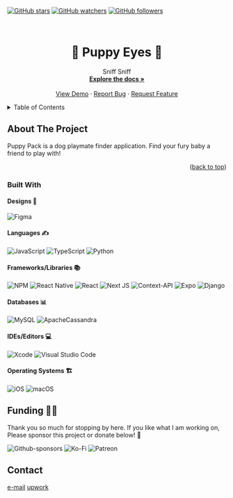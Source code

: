 [![GitHub stars](https://img.shields.io/github/stars/TheNirmata/Puppy-Eyes.svg?style=social&label=Star&maxAge=2592000)](https://GitHub.com/TheNirmata/Puppy-Eyes/stargazers/)
[![GitHub watchers](https://img.shields.io/github/watchers/TheNirmata/Puppy-Eyes.svg?style=social&label=Watch&maxAge=2592000)](https://GitHub.com/TheNirmata/Puppy-Eyes/watchers/)
[![GitHub followers](https://img.shields.io/github/followers/TheNirmata.svg?style=social&label=Follow&maxAge=2592000)](https://github.com/TheNirmata?tab=followers)
<!-- PROJECT LOGO -->
<br />

  <h1 align="center">🩷 Puppy Eyes 🩷</h1>
  <p align="center">
   Sniff Sniff
    <br />
    <a href="https://github.com/othneildrew/Best-README-Template"><strong>Explore the docs »</strong></a>
    <br />
    <br />
    <a href="https://github.com/othneildrew/Best-README-Template">View Demo</a>
    ·
    <a href="https://github.com/othneildrew/Best-README-Template/issues">Report Bug</a>
    ·
    <a href="https://github.com/othneildrew/Best-README-Template/issues">Request Feature</a>
  </p>
</div>


<!-- TABLE OF CONTENTS -->
<details>
  <summary>Table of Contents</summary>
  <ol>
    <li>
      <a href="#about-the-project">About The Project</a>
      <ul>
        <li><a href="#built-with">Built With</a></li>
      </ul>
    </li>
  </ol>
</details>



<!-- ABOUT THE PROJECT -->
## About The Project

Puppy Pack is a dog playmate finder application. Find your fury baby a friend to play with!

<p align="right">(<a href="#readme-top">back to top</a>)</p>



### Built With

  <h4>Designs 🎨</h4>

  ![Figma](https://img.shields.io/badge/figma-%23F24E1E.svg?style=for-the-badge&logo=figma&logoColor=white)
  
  <h4>Languages ✍️</h4>

  ![JavaScript](https://img.shields.io/badge/javascript-%23323330.svg?style=for-the-badge&logo=javascript&logoColor=%23F7DF1E)
  ![TypeScript](https://img.shields.io/badge/typescript-%23007ACC.svg?style=for-the-badge&logo=typescript&logoColor=white)
  ![Python](https://img.shields.io/badge/python-3670A0?style=for-the-badge&logo=python&logoColor=ffdd54)
  
  <h4> Frameworks/Libraries 📚</h4>

  ![NPM](https://img.shields.io/badge/NPM-%23CB3837.svg?style=for-the-badge&logo=npm&logoColor=white)
  ![React Native](https://img.shields.io/badge/react_native-%2320232a.svg?style=for-the-badge&logo=react&logoColor=%2361DAFB)
  ![React](https://img.shields.io/badge/react-%2320232a.svg?style=for-the-badge&logo=react&logoColor=%2361DAFB)
  ![Next JS](https://img.shields.io/badge/Next-black?style=for-the-badge&logo=next.js&logoColor=white)
  ![Context-API](https://img.shields.io/badge/Context--Api-000000?style=for-the-badge&logo=react)
  ![Expo](https://img.shields.io/badge/expo-1C1E24?style=for-the-badge&logo=expo&logoColor=#D04A37)
  ![Django](https://img.shields.io/badge/django-%23092E20.svg?style=for-the-badge&logo=django&logoColor=white)
  
  <h4>Databases 📊</h4>
  
  ![MySQL](https://img.shields.io/badge/mysql-4479A1.svg?style=for-the-badge&logo=mysql&logoColor=white)
  ![ApacheCassandra](https://img.shields.io/badge/cassandra-%231287B1.svg?style=for-the-badge&logo=apache-cassandra&logoColor=white)

  <h4>IDEs/Editors 💻</h4>

  ![Xcode](https://img.shields.io/badge/Xcode-007ACC?style=for-the-badge&logo=Xcode&logoColor=white)
  ![Visual Studio Code](https://img.shields.io/badge/Visual%20Studio%20Code-0078d7.svg?style=for-the-badge&logo=visual-studio-code&logoColor=white)

  <h4>Operating Systems 🏗️</h4>

  ![iOS](https://img.shields.io/badge/iOS-000000?style=for-the-badge&logo=ios&logoColor=white)
  ![macOS](https://img.shields.io/badge/mac%20os-000000?style=for-the-badge&logo=macos&logoColor=F0F0F0)

## Funding 🙏🏼
  <p>Thank you so much for stopping by here. If you like what I am working on, Please sponsor this project or donate below! 🤗</p>
  
  ![Github-sponsors](https://img.shields.io/badge/sponsor-30363D?style=for-the-badge&logo=GitHub-Sponsors&logoColor=#EA4AAA)
  ![Ko-Fi](https://img.shields.io/badge/Ko--fi-F16061?style=for-the-badge&logo=ko-fi&logoColor=white)
  ![Patreon](https://img.shields.io/badge/Patreon-F96854?style=for-the-badge&logo=patreon&logoColor=white)
  
  
## Contact
  [e-mail](aimeeeqnguyen@gmail.com)
  [upwork](https://www.upwork.com/freelancers/~01ac8008f295f28a44)
  
